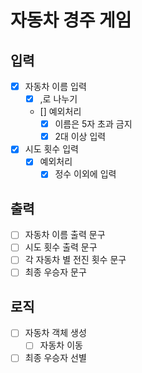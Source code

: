 # 자동차 경주 게임
## 입력
- [x] 자동차 이름 입력 
  - [x] ,로 나누기 
  - [] 예외처리 
    - [x] 이름은 5자 초과 금지
    - [x] 2대 이상 입력 
- [x] 시도 횟수 입력
  - [x] 예외처리
    - [x] 정수 이외에 입력 
## 출력 
-  [ ] 자동차 이름 출력 문구 
-  [ ] 시도 횟수 출력 문구
-  [ ] 각 자동차 별 전진 횟수 문구 
-  [ ] 최종 우승자 문구

## 로직 
-  [ ] 자동차 객체 생성
  - [ ] 자동차 이동 
- [ ] 최종 우승자 선별